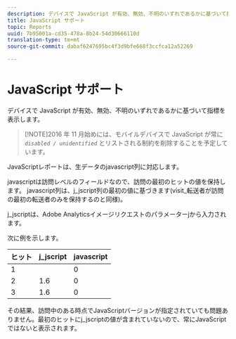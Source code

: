 ```yaml
---
description: デバイスで JavaScript が有効、無効、不明のいずれであるかに基づいて指標を表示します。
title: JavaScript サポート
topic: Reports
uuid: 7b95001a-cd35-478a-8b24-54d30666110d
translation-type: tm+mt
source-git-commit: dabaf6247695bc4f3d9bfe668f3ccfca12a52269

---
```



# JavaScript サポート

デバイスで JavaScript が有効、無効、不明のいずれであるかに基づいて指標を表示します。

>[!NOTE]2016 年 11 月始めには、モバイルデバイスで JavaScript が常に *`disabled / unidentified`* とリストされる制約を削除することを予定しています。

JavaScriptレポートは、生データのjavascript列に対応します。

javascriptは訪問レベルのフィールドなので、訪問の最初のヒットの値を保持します。 javascript列は、j_jscript列の最初の値に基づきます(visit_転送者が訪問の最初の転送者のみを保持するのと同様)。

j_jscriptは、Adobe Analyticsイメージリクエストのパラメーターjから入力されます。

次に例を示します。

| ヒット | j_jscript | javascript |
|---|---|---|
| 1 |  | 0 |
| 2 | 1.6 | 0 |
| 3 | 1.6 | 0 |

その結果、訪問中のある時点でJavaScriptバージョンが指定されていても問題ありません。最初のヒットにj_jscriptの値が含まれていないので、常にJavaScriptではないと表示されます。
